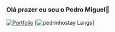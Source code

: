### Olá prazer eu sou o Pedro Miguel👋

[![Portfolio](https://img.shields.io/badge/Vercel-000000?style=for-the-badge&logo=vercel&logoColor=white)](https://vercel.app)
[![pedrinhostay Langs](https://github-readme-stats.vercel.app/api/top-langs/?username=pedrinhostay&hide_progress=true)]
<!--
**Pedrinhostay/Pedrinhostay** is a ✨ _special_ ✨ repository because its `README.md` (this file) appears on your GitHub profile.

Here are some ideas to get you started:

- 🔭 I’m currently working on ...
- 🌱 I’m currently learning ...
- 👯 I’m looking to collaborate on ...
- 🤔 I’m looking for help with ...
- 💬 Ask me about ...
- 📫 How to reach me: ...
- 😄 Pronouns: ...
- ⚡ Fun fact: ...
-->

